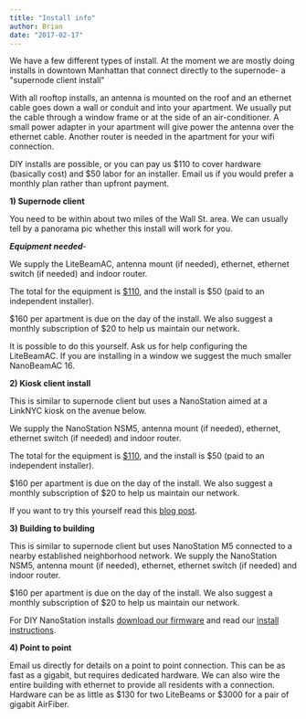 ```yaml
---
title: "Install info"
author: Brian
date: "2017-02-17"
---
```


<!-- <meta http-equiv="refresh" content="0; url=/install" />
 -->
We have a few different types of install. At the moment we are mostly doing installs in downtown Manhattan that connect directly to the supernode- a "supernode client install"

With all rooftop installs, an antenna is mounted on the roof and an ethernet cable goes down a wall or conduit and into your apartment. We usually put the cable through a window frame or at the side of an air-conditioner. A small power adapter in your apartment will give power the antenna over the ethernet cable. Another router is needed in the apartment for your wifi connection.

DIY installs are possible, or you can pay us $110 to cover hardware (basically cost) and $50 labor for an installer. Email us if you would prefer a monthly plan rather than upfront payment.

**1) Supernode client**

You need to be within about two miles of the Wall St. area. We can usually tell by a panorama pic whether this install will work for you.

***Equipment needed***-

We supply the LiteBeamAC, antenna mount (if needed), ethernet, ethernet switch (if needed) and indoor router.

The total for the equipment is [$110](/donate/), and the install is $50 (paid to an independent installer).

$160 per apartment is due on the day of the install. We also suggest a monthly subscription of $20 to help us maintain our network.

It is possible to do this yourself. Ask us for help configuring the LiteBeamAC. If you are installing in a window we suggest the much smaller NanoBeamAC 16.


**2) Kiosk client install**

This is similar to supernode client but uses a NanoStation aimed at a LinkNYC kiosk on the avenue below.

We supply the NanoStation NSM5, antenna mount (if needed), ethernet, ethernet switch (if needed) and indoor router.

The total for the equipment is [$110](/donate/), and the install is $50 (paid to an independent installer).

$160 per apartment is due on the day of the install. We also suggest a monthly subscription of $20 to help us maintain our network.

If you want to try this yourself read this [blog post](/blog/public-access-points).

**3) Building to building**

This is similar to supernode client but uses NanoStation M5 connected to a nearby established neighborhood network. We supply the NanoStation NSM5, antenna mount (if needed), ethernet, ethernet switch (if needed) and indoor router.

$160 per apartment is due on the day of the install. We also suggest a monthly subscription of $20 to help us maintain our network.

For DIY NanoStation installs [download our firmware](/download) and read our [install instructions](https://docs.nycmesh.net/installs/nsm5/).

**4) Point to point**

Email us directly for details on a point to point connection. This can be as fast as a gigabit, but requires dedicated hardware. We can also wire the entire building with ethernet to provide all residents with a connection. Hardware can be as little as $130 for two LiteBeams or $3000 for a pair of gigabit AirFiber.